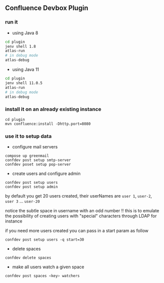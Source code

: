## Confluence Devbox Plugin

### run it

- using Java 8

```bash
cd plugin
jenv shell 1.8
atlas-run
# in debug mode
atlas-debug
```

- using Java 11

```bash
cd plugin
jenv shell 11.0.5
atlas-run
# in debug mode
atlas-debug
```

### install it on an already existing instance

```
cd plugin
mvn confluence:install -Dhttp.port=8080
```

### use it to setup data

- configure mail servers

```
compose up greenmail
confdev post setup smtp-server
confdev poset setup pop-server
```

- create users and configure admin

```
confdev post setup users
confdev post setup admin
```

by default you get 20 users created, their userNames are `user 1`, `user-2`, `user 3` ... `user-20`

notice the subtle space in username with an odd number !! this is to emulate the possibility of creating users with "special" characters through LDAP for instance

if you need more users created you can pass in a start param as follow

```
confdev post setup users -q start=30
```

- delete spaces

```
confdev delete spaces
```

- make all users watch a given space

```bash
confdev post spaces <key> watchers
```

